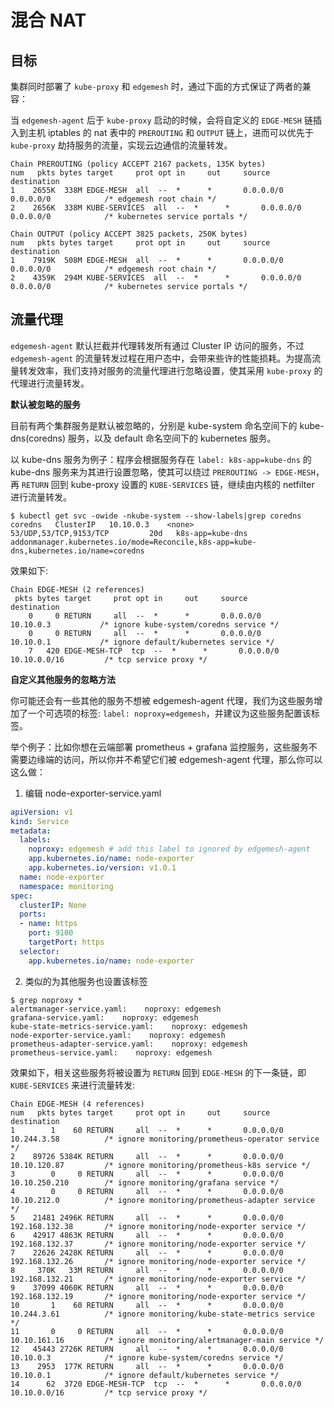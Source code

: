# 混合 NAT

## 目标

集群同时部署了 `kube-proxy` 和 `edgemesh` 时，通过下面的方式保证了两者的兼容：

当 `edgemesh-agent` 后于 `kube-proxy` 启动的时候，会将自定义的 `EDGE-MESH` 链插入到主机 iptables 的 nat 表中的 `PREROUTING` 和 `OUTPUT` 链上，进而可以优先于 `kube-proxy` 劫持服务的流量，实现云边通信的流量转发。

```shell
Chain PREROUTING (policy ACCEPT 2167 packets, 135K bytes)
num   pkts bytes target     prot opt in     out     source               destination
1    2655K  338M EDGE-MESH  all  --  *      *       0.0.0.0/0            0.0.0.0/0            /* edgemesh root chain */
2    2656K  338M KUBE-SERVICES  all  --  *      *       0.0.0.0/0            0.0.0.0/0            /* kubernetes service portals */

Chain OUTPUT (policy ACCEPT 3825 packets, 250K bytes)
num   pkts bytes target     prot opt in     out     source               destination
1    7919K  508M EDGE-MESH  all  --  *      *       0.0.0.0/0            0.0.0.0/0            /* edgemesh root chain */
2    4359K  294M KUBE-SERVICES  all  --  *      *       0.0.0.0/0            0.0.0.0/0            /* kubernetes service portals */
```


## 流量代理

`edgemesh-agent` 默认拦截并代理转发所有通过 Cluster IP 访问的服务，不过 `edgemesh-agent` 的流量转发过程在用户态中，会带来些许的性能损耗。为提高流量转发效率，我们支持对服务的流量代理进行忽略设置，使其采用 `kube-proxy` 的代理进行流量转发。

**默认被忽略的服务**

目前有两个集群服务是默认被忽略的，分别是 kube-system 命名空间下的 kube-dns(coredns) 服务，以及 default 命名空间下的 kubernetes 服务。

以 kube-dns 服务为例子：程序会根据服务存在 `label: k8s-app=kube-dns` 的 kube-dns 服务来为其进行设置忽略，使其可以绕过 `PREROUTING -> EDGE-MESH`，再 `RETURN` 回到 kube-proxy 设置的 `KUBE-SERVICES` 链，继续由内核的 netfilter 进行流量转发。

```shell
$ kubectl get svc -owide -nkube-system --show-labels|grep coredns
coredns   ClusterIP   10.10.0.3    <none>        53/UDP,53/TCP,9153/TCP         20d   k8s-app=kube-dns   addonmanager.kubernetes.io/mode=Reconcile,k8s-app=kube-dns,kubernetes.io/name=coredns
```

效果如下:

```shell
Chain EDGE-MESH (2 references)
 pkts bytes target     prot opt in     out     source               destination
    0     0 RETURN     all  --  *      *       0.0.0.0/0            10.10.0.3           /* ignore kube-system/coredns service */
    0     0 RETURN     all  --  *      *       0.0.0.0/0            10.10.0.1           /* ignore default/kubernetes service */
    7   420 EDGE-MESH-TCP  tcp  --  *      *       0.0.0.0/0            10.10.0.0/16         /* tcp service proxy */
```

**自定义其他服务的忽略方法**

你可能还会有一些其他的服务不想被 edgemesh-agent 代理，我们为这些服务增加了一个可选项的标签: `label: noproxy=edgemesh`，并建议为这些服务配置该标签。

举个例子：比如你想在云端部署 prometheus + grafana 监控服务，这些服务不需要边缘端的访问，所以你并不希望它们被 edgemesh-agent 代理，那么你可以这么做：

1. 编辑 node-exporter-service.yaml

```yaml
apiVersion: v1
kind: Service
metadata:
  labels:
    noproxy: edgemesh # add this label to ignored by edgemesh-agent
    app.kubernetes.io/name: node-exporter
    app.kubernetes.io/version: v1.0.1
  name: node-exporter
  namespace: monitoring
spec:
  clusterIP: None
  ports:
  - name: https
    port: 9100
    targetPort: https
  selector:
    app.kubernetes.io/name: node-exporter
```

2. 类似的为其他服务也设置该标签

```shell
$ grep noproxy *
alertmanager-service.yaml:    noproxy: edgemesh
grafana-service.yaml:    noproxy: edgemesh
kube-state-metrics-service.yaml:    noproxy: edgemesh
node-exporter-service.yaml:    noproxy: edgemesh
prometheus-adapter-service.yaml:    noproxy: edgemesh
prometheus-service.yaml:    noproxy: edgemesh
```

效果如下，相关这些服务将被设置为 `RETURN` 回到 `EDGE-MESH` 的下一条链，即 `KUBE-SERVICES` 来进行流量转发:

```shell
Chain EDGE-MESH (4 references)
num   pkts bytes target     prot opt in     out     source               destination
1        1    60 RETURN     all  --  *      *       0.0.0.0/0            10.244.3.58          /* ignore monitoring/prometheus-operator service */
2    89726 5384K RETURN     all  --  *      *       0.0.0.0/0            10.10.120.87         /* ignore monitoring/prometheus-k8s service */
3        0     0 RETURN     all  --  *      *       0.0.0.0/0            10.10.250.210        /* ignore monitoring/grafana service */
4        0     0 RETURN     all  --  *      *       0.0.0.0/0            10.10.212.0          /* ignore monitoring/prometheus-adapter service */
5    21481 2496K RETURN     all  --  *      *       0.0.0.0/0            192.168.132.38       /* ignore monitoring/node-exporter service */
6    42917 4863K RETURN     all  --  *      *       0.0.0.0/0            192.168.132.37       /* ignore monitoring/node-exporter service */
7    22626 2428K RETURN     all  --  *      *       0.0.0.0/0            192.168.132.26       /* ignore monitoring/node-exporter service */
8     370K   33M RETURN     all  --  *      *       0.0.0.0/0            192.168.132.21       /* ignore monitoring/node-exporter service */
9    37099 4060K RETURN     all  --  *      *       0.0.0.0/0            192.168.132.19       /* ignore monitoring/node-exporter service */
10       1    60 RETURN     all  --  *      *       0.0.0.0/0            10.244.3.61          /* ignore monitoring/kube-state-metrics service */
11       0     0 RETURN     all  --  *      *       0.0.0.0/0            10.10.161.16         /* ignore monitoring/alertmanager-main service */
12   45443 2726K RETURN     all  --  *      *       0.0.0.0/0            10.10.0.3            /* ignore kube-system/coredns service */
13    2953  177K RETURN     all  --  *      *       0.0.0.0/0            10.10.0.1            /* ignore default/kubernetes service */
14      62  3720 EDGE-MESH-TCP  tcp  --  *      *       0.0.0.0/0            10.10.0.0/16         /* tcp service proxy */
```
